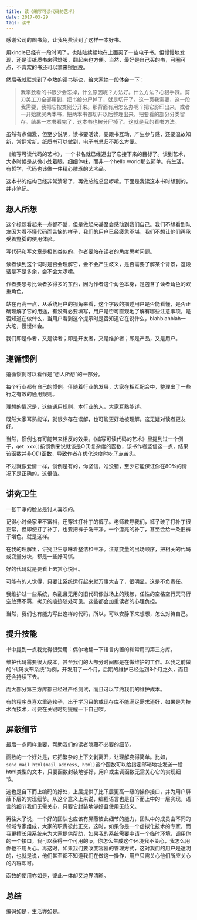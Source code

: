 ```yaml
---
title: 读《编写可读代码的艺术》
date: 2017-03-29
tags: 读书
---
```


感谢公司的图书角，让我免费读到了这样一本好书。

用kindle已经有一段时间了，也陆陆续续地在上面买了一些电子书。但慢慢地发现，还是读纸质书来得舒服，翻起来也方便。当然，最好是自己买的书，可圈可点，不喜欢的书还可以拿来擦屁股。

然后我就联想到了李敖的读书秘诀，给大家摘一段体会一下：

> 我李敖看的书很少会忘掉，什么原因呢？方法好。什么方法？心狠手辣。剪刀美工刀全部用到，把书给分尸掉了，就是切开了。这一页我需要，这一段我需要，我把它按类别分开来。那背面有用怎么办呢？把它影印出来，或者一开始就买两本书，把两本书都切开以后整理出来，把要看的部分分类留存。结果一本书看完了，这本书也被分尸掉了。这就是我的看书方法。

虽然有点偏激，但至少说明，读书要活读，要跟书互动，产生参与感，还要温故知新，常翻常新。纸质书可以做到，电子书总归不那么方便。

《编写可读代码的艺术》，一个书名就已经道出了它接下来的目标了。谈到艺术，大多时候是从微小处着眼，细细体味，而非一个hello world那么简单。有生活，有哲学，代码也该像一件精心雕琢的艺术品。

这本书的结构已经非常清晰了，再做总结总显啰嗦。下面是我读这本书时想到的，并非笔记。

## 想人所想

这个标题看起来一点都不酷，但是做起来甚至会感动到我们自己。我们不想看到队友因为看不懂代码而苦恼的样子，我们的用户已经疲惫不堪，我们不想让他们再承受着蹩脚的使用体验。

写代码和写文章是极其类似的，作者要站在读者的角度思考问题。

读者读到这个词时是否会理解它，会不会产生歧义，是否需要了解某个背景，这段话是不是多余，会不会太啰嗦。

作者要思考比读者多得多的东西，因为作者这个角色本身，是包含了读者角色的双重角色。

站在再高一点，从系统用户的视角来看，这个字段的描述用户是否能看懂，是否正确理解了它的用途，有没有必要填写，用户是否可直观地了解有哪些注意事项，是否知道在做什么，当用户看到这个提示时是否知道它在说什么，blahblahblah一大坨，慢慢体会。

我们即是作者，又是读者；即是开发者，又是维护者；即是产品，又是用户。

## 遵循惯例

遵循惯例可以看作是“想人所想”的一部分。

每个行业都有自己的惯例。伴随着行业的发展，大家在相互配合中，整理出了一些行之有效的通用规则。

理想的情况是，这些通用规则，本行业的人，大家耳熟能详。

既然大家耳熟能详，就很少存在误解，也可能更好地被理解。这无疑对读者更友好。

当然，惯例也有可能带来相反的效果。《编写可读代码的艺术》里提到过一个例子，`get_xxx()`按惯例来说就该是O(1)复杂度的函数，该书作者坚信这一点，结果该函数并非O(1)函数，导致作者在优化速度时吃了点苦头。

不过就像爱情一样，惯例是有的，你坚信，准没错，至少它能保证你在80%的情况下是正确的。这很值。

## 讲究卫生

一张干净的脸总是讨人喜欢的。

记得小时候家里不富裕，还穿过打补丁的裤子。老师教导我们，裤子破了打补丁很正常，但即使打了补丁，也要把裤子洗干净。一个漂亮的补丁，甚至会给一条旧裤子增色，就是这样。

在我的理解里，讲究卫生意味着整洁和干净。注意变量的出场顺序，把相关的代码或变量分块，都是一些好习惯。

好的代码就是要看上去赏心悦目。

可能有的人觉得，只要让系统运行起来就万事大吉了，很明显，这是不负责任。

我维护过一些系统，杂乱且无用的旧代码像战场上的残骸，任性的空格空行天马行空放荡不羁，拷贝的痕迹随处可见。这些都会加重读者的心理负担。

当然，我们也有能力写出这样的代码，所以，可以安静下来想想，怎么对待自己。

## 提升技能

书中提到一点我觉得很受用：偶尔地翻一下语言内置的和常用的第三方库。

维护代码需要很大成本，甚至我们的大部分时间都是在做维护的工作。以我之前做的“代码发布系统”为例，开发用了一个月，后期的维护已经达到8个月之久，而且还会持续下去。

而大部分第三方库都已经过严格测试，而且可以节约我们的维护成本。

有的程序员喜欢重造轮子，出于学习目的或现存库不能满足需求还好，如果是为技术而技术，可要在关键时刻提醒一下自己啰。

## 屏蔽细节

最后一点同样重要，帮助我们的读者隐藏不必要的细节。

函数的一个好处是，它把繁杂的上下文剥离开，让理解变得简单。比如，`send_mail_html(mail_address, html)`这个函数可以给指定邮箱地址发送一段html类型的文本，只要函数封装地够好，用户或主调函数无需关心它的实现细节。

这也是自下而上编码的好处，上层提供了比下层更高一级的操作接口，并为用户屏蔽下层的实现细节。从这个意义上来说，编程语言也是自下而上中的一层实现，语言的细节我们无需关心，只要它封装地够好且使用无歧义。

再往大了说，一个好的团队也应该有屏蔽彼此细节的能力，团队中的成员由不同的领域专家组成，大家的职责彼此正交。这时，如果你是一个虚拟化技术的专家，而我更擅长用系统来为大家提供帮助，如果我的系统需要申请一个临时环境，调用你的一个接口，我可以获得一个可用的ip，你怎么生成这个环境我不关心，我怎么用你也不用关心。再这时，如果我们要改变容器的管理方式，这对我们的用户是透明的，也就是说，他们甚至都不知道我们在做这一操作，用户只需关心他们所应关心的内容即可。

函数的使用亦如是，彼此一体却又边界清晰。

## 总结

编码如是，生活亦如是。
